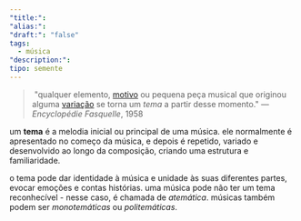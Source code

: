 ```yaml
---
"title:": 
"alias:": 
"draft:": "false"
tags:
  - música
"description:": 
tipo: semente
---
```

> "qualquer elemento, [motivo](https://pt.wikipedia.org/wiki/Motivo_(m%C3%BAsica) "Motivo (música)") ou pequena peça musical que originou alguma [variação](https://pt.wikipedia.org/wiki/Varia%C3%A7%C3%A3o_(m%C3%BAsica) "Variação (música)") se torna um *tema* a partir desse momento." — _Encyclopédie Fasquelle_, 1958

um **tema** é a melodia inicial ou principal de uma música. ele normalmente é apresentado no começo da música, e depois é repetido, variado e desenvolvido ao longo da composição, criando uma estrutura e familiaridade. 

o tema pode dar identidade à música e unidade às suas diferentes partes, evocar emoções e contas histórias. uma música pode não ter um tema reconhecível - nesse caso, é chamada de *atemática*. músicas também podem ser *monotemáticas* ou *politemáticas*.